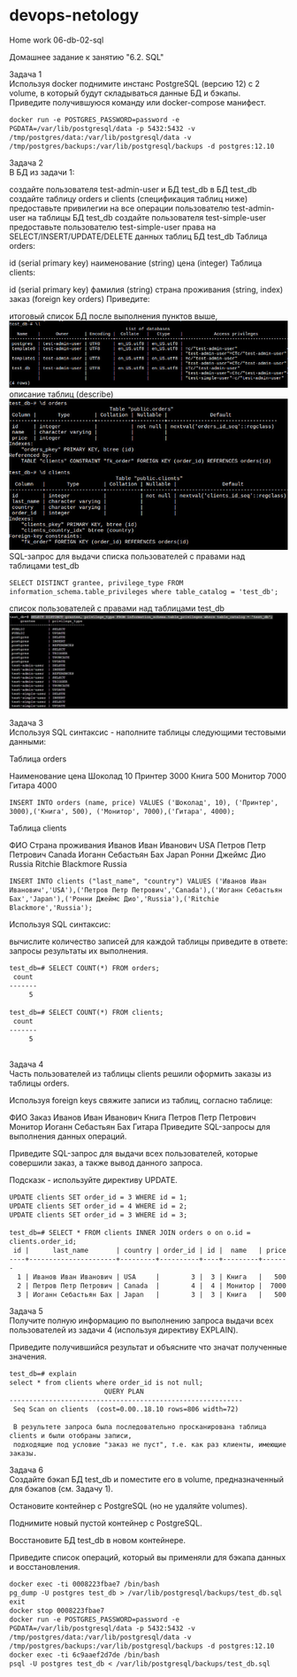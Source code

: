 # devops-netology
Home work 06-db-02-sql  

Домашнее задание к занятию "6.2. SQL"  

Задача 1  
Используя docker поднимите инстанс PostgreSQL (версию 12) c 2 volume, в который будут складываться данные БД и бэкапы.  
Приведите получившуюся команду или docker-compose манифест.
````
docker run -e POSTGRES_PASSWORD=password -e PGDATA=/var/lib/postgresql/data -p 5432:5432 -v /tmp/postgres/data:/var/lib/postgresql/data -v /tmp/postgres/backups:/var/lib/postgresql/backups -d postgres:12.10
````
Задача 2  
В БД из задачи 1:

создайте пользователя test-admin-user и БД test_db
в БД test_db создайте таблицу orders и clients (спeцификация таблиц ниже)
предоставьте привилегии на все операции пользователю test-admin-user на таблицы БД test_db
создайте пользователя test-simple-user
предоставьте пользователю test-simple-user права на SELECT/INSERT/UPDATE/DELETE данных таблиц БД test_db
Таблица orders:

id (serial primary key)
наименование (string)
цена (integer)
Таблица clients:

id (serial primary key)
фамилия (string)
страна проживания (string, index)
заказ (foreign key orders)
Приведите:

итоговый список БД после выполнения пунктов выше,  
![](https://github.com/mgesler/devops-netology/blob/main/pic/sql-l.jpg)
описание таблиц (describe)
![](https://github.com/mgesler/devops-netology/blob/main/pic/sql-d.jpg)
SQL-запрос для выдачи списка пользователей с правами над таблицами test_db
````
SELECT DISTINCT grantee, privilege_type FROM information_schema.table_privileges where table_catalog = 'test_db';
````
список пользователей с правами над таблицами test_db
![](https://github.com/mgesler/devops-netology/blob/main/pic/sql-grantee.jpg)

Задача 3  
Используя SQL синтаксис - наполните таблицы следующими тестовыми данными:

Таблица orders

Наименование	цена
Шоколад	10
Принтер	3000
Книга	500
Монитор	7000
Гитара	4000
````
INSERT INTO orders (name, price) VALUES ('Шоколад', 10), ('Принтер', 3000),('Книга', 500), ('Монитор', 7000),('Гитара', 4000); 
````
Таблица clients

ФИО	Страна проживания
Иванов Иван Иванович	USA
Петров Петр Петрович	Canada
Иоганн Себастьян Бах	Japan
Ронни Джеймс Дио	Russia
Ritchie Blackmore	Russia
````
INSERT INTO clients ("last_name", "country") VALUES ('Иванов Иван Иванович','USA'),('Петров Петр Петрович','Canada'),('Иоганн Себастьян Бах','Japan'),('Ронни Джеймс Дио','Russia'),('Ritchie Blackmore','Russia'); 
````

Используя SQL синтаксис:

вычислите количество записей для каждой таблицы
приведите в ответе:
запросы
результаты их выполнения.
````
test_db=# SELECT COUNT(*) FROM orders; 
 count 
-------
     5

test_db=# SELECT COUNT(*) FROM clients; 
 count 
-------
     5
     
````

Задача 4  
Часть пользователей из таблицы clients решили оформить заказы из таблицы orders.

Используя foreign keys свяжите записи из таблиц, согласно таблице:

ФИО	Заказ
Иванов Иван Иванович	Книга
Петров Петр Петрович	Монитор
Иоганн Себастьян Бах	Гитара
Приведите SQL-запросы для выполнения данных операций.

Приведите SQL-запрос для выдачи всех пользователей, которые совершили заказ, а также вывод данного запроса.

Подсказк - используйте директиву UPDATE.

````
UPDATE clients SET order_id = 3 WHERE id = 1;
UPDATE clients SET order_id = 4 WHERE id = 2;
UPDATE clients SET order_id = 3 WHERE id = 3;

test_db=# SELECT * FROM clients INNER JOIN orders o on o.id = clients.order_id;
 id |      last_name       | country | order_id | id |  name   | price 
----+----------------------+---------+----------+----+---------+-------
  1 | Иванов Иван Иванович | USA     |        3 |  3 | Книга   |   500
  2 | Петров Петр Петрович | Canada  |        4 |  4 | Монитор |  7000
  3 | Иоганн Себастьян Бах | Japan   |        3 |  3 | Книга   |   500
````

Задача 5  
Получите полную информацию по выполнению запроса выдачи всех пользователей из задачи 4 (используя директиву EXPLAIN).

Приведите получившийся результат и объясните что значат полученные значения.
````
test_db=# explain
select * from clients where order_id is not null;
                        QUERY PLAN                         
-----------------------------------------------------------
 Seq Scan on clients  (cost=0.00..18.10 rows=806 width=72)
 
 В результете запроса была последовательно просканирована таблица clients и были отобраны записи, 
 подходящие под условие "заказ не пуст", т.е. как раз клиенты, имеющие заказы.
````


Задача 6  
Создайте бэкап БД test_db и поместите его в volume, предназначенный для бэкапов (см. Задачу 1).

Остановите контейнер с PostgreSQL (но не удаляйте volumes).

Поднимите новый пустой контейнер с PostgreSQL.

Восстановите БД test_db в новом контейнере.

Приведите список операций, который вы применяли для бэкапа данных и восстановления.

````
docker exec -ti 0008223fbae7 /bin/bash
pg_dump -U postgres test_db > /var/lib/postgresql/backups/test_db.sql
exit
docker stop 0008223fbae7
docker run -e POSTGRES_PASSWORD=password -e PGDATA=/var/lib/postgresql/data -p 5432:5432 -v /tmp/postgres/data:/var/lib/postgresql/data -v /tmp/postgres/backups:/var/lib/postgresql/backups -d postgres:12.10
docker exec -ti 6c9aaef2d7de /bin/bash
psql -U postgres test_db < /var/lib/postgresql/backups/test_db.sql

````